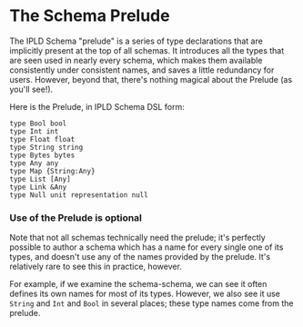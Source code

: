 The Schema Prelude
==================

The IPLD Schema "prelude" is a series of type declarations that are implicitly present at the top of all schemas.
It introduces all the types that are seen used in nearly every schema,
which makes them available consistently under consistent names, and saves a little redundancy for users.
However, beyond that, there's nothing magical about the Prelude (as you'll see!).

Here is the Prelude, in IPLD Schema DSL form:

```ipldsch
type Bool bool
type Int int
type Float float
type String string
type Bytes bytes
type Any any
type Map {String:Any}
type List [Any]
type Link &Any
type Null unit representation null
```

### Use of the Prelude is optional

Note that not all schemas technically need the prelude;
it's perfectly possible to author a schema which has a name for every single one of its types,
and doesn't use any of the names provided by the prelude.
It's relatively rare to see this in practice, however.

For example, if we examine the schema-schema, we can see it often defines its own names for most of its types.
However, we also see it use `String` and `Int` and `Bool` in several places;
these type names come from the prelude.
